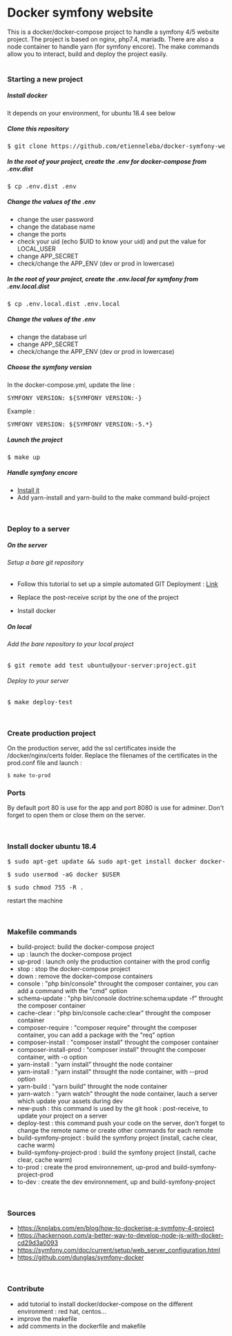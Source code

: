 # Docker symfony website

This is a docker/docker-compose project to handle a symfony 4/5 website project. The project is based on nginx, php7.4, mariadb. There are also a node container to handle yarn (for symfony encore). The make commands allow you to interact, build and deploy the project easily.  
<br>

### Starting a new project

##### Install docker

It depends on your environment, for ubuntu 18.4 see below

##### Clone this repository

<pre>$ git clone https://github.com/etienneleba/docker-symfony-website.git new-project-name</pre>

##### In the root of your project, create the .env for docker-compose from .env.dist

<pre>$ cp .env.dist .env</pre>

##### Change the values of the .env

- change the user password
- change the database name
- change the ports
- check your uid (echo \$UID to know your uid) and put the value for LOCAL_USER
- change APP_SECRET
- check/change the APP_ENV (dev or prod in lowercase)

##### In the root of your project, create the .env.local for symfony from .env.local.dist

<pre>$ cp .env.local.dist .env.local</pre>

##### Change the values of the .env

- change the database url
- change APP_SECRET
- check/change the APP_ENV (dev or prod in lowercase)

##### Choose the symfony version

In the docker-compose.yml, update the line :

<pre>SYMFONY_VERSION: ${SYMFONY_VERSION:-}</pre>

Example :

<pre>SYMFONY_VERSION: ${SYMFONY_VERSION:-5.*}</pre>

##### Launch the project

<pre>$ make up</pre>

##### Handle symfony encore

- [Install it](https://symfony.com/doc/current/frontend/encore/installation.html)
- Add yarn-install and yarn-build to the make command build-project

<br>

### Deploy to a server

##### On the server

###### Setup a bare git repository

- Follow this tutorial to set up a simple automated GIT Deployment : [Link](https://gist.github.com/noelboss/3fe13927025b89757f8fb12e9066f2fa#file-post-receive)

- Replace the post-receive script by the one of the project

- Install docker

##### On local

###### Add the bare repository to your local project

<pre>$ git remote add test ubuntu@your-server:project.git</pre>

###### Deploy to your server

<pre>$ make deploy-test</pre>

<br>

### Create production project

On the production server, add the ssl certificates inside the /docker/nginx/certs folder. Replace the filenames of the certificates in the prod.conf file and launch :

```
$ make to-prod
```

### Ports

By default port 80 is use for the app and port 8080 is use for adminer. Don't forget to open them or close them on the server.

<br>

### Install docker ubuntu 18.4

<pre>$ sudo apt-get update && sudo apt-get install docker docker-compose</pre>
<pre>$ sudo usermod -aG docker $USER</pre>
<pre>$ sudo chmod 755 -R . </pre>

restart the machine

<br>

### Makefile commands

- build-project: build the docker-compose project
- up : launch the docker-compose project
- up-prod : launch only the production container with the prod config
- stop : stop the docker-compose project
- down : remove the docker-compose containers
- console : "php bin/console" throught the composer container, you can add a command with the "cmd" option
- schema-update : "php bin/console doctrine:schema:update -f" throught the composer container
- cache-clear : "php bin/console cache:clear" throught the composer container
- composer-require : "composer require" throught the composer container, you can add a package with the "req" option
- composer-install : "composer install" throught the composer container
- composer-install-prod : "composer install" throught the composer container, with -o option
- yarn-install : "yarn install" throught the node container
- yarn-install : "yarn install" throught the node container, with --prod option
- yarn-build : "yarn build" throught the node container
- yarn-watch : "yarn watch" throught the node container, lauch a server which update your assets during dev
- new-push : this command is used by the git hook : post-receive, to update your project on a server
- deploy-test : this command push your code on the server, don't forget to change the remote name or create other commands for each remote
- build-symfony-project : build the symfony project (install, cache clear, cache warm)
- build-symfony-project-prod : build the symfony project (install, cache clear, cache warm)
- to-prod : create the prod environnement, up-prod and build-symfony-project-prod
- to-dev : create the dev environnement, up and build-symfony-project

<br>

### Sources

- https://knplabs.com/en/blog/how-to-dockerise-a-symfony-4-project
- https://hackernoon.com/a-better-way-to-develop-node-js-with-docker-cd29d3a0093
- https://symfony.com/doc/current/setup/web_server_configuration.html
- https://github.com/dunglas/symfony-docker

<br>

### Contribute

- add tutorial to install docker/docker-compose on the different environment : red hat, centos...
- improve the makefile
- add comments in the dockerfile and makefile
